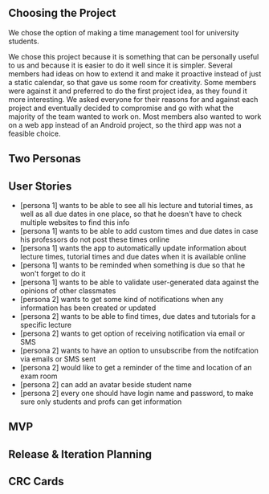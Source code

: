 ## Choosing the Project
We chose the option of making a time management tool for university students.

We chose this project because it is something that can be personally useful to us and because it is easier to do it well since it is simpler. Several members had ideas on how to extend it and make it proactive instead of just a static calendar, so that gave us some room for creativity. Some members were against it and preferred to do the first project idea, as they found it more interesting. We asked everyone for their reasons for and against each project and eventually decided to compromise and go with what the majority of the team wanted to work on. Most members also wanted to work on a web app instead of an Android project, so the third app was not a feasible choice.

## Two Personas

## User Stories
* [persona 1] wants to be able to see all his lecture and tutorial times, as well as all due dates in one place, so that he doesn't have to check multiple websites to find this info
* [persona 1] wants to be able to add custom times and due dates in case his professors do not post these times online
* [persona 1] wants the app to automatically update information about lecture times, tutorial times and due dates when it is available online
* [persona 1] wants to be reminded when something is due so that he won't forget to do it
* [persona 1] wants to be able to validate user-generated data against the opinions of other classmates
* [persona 2] wants to get some kind of notifications when any information has been created or updated
* [persona 2] wants to be able to find times, due dates and tutorials for a specific lecture
* [persona 2] wants to get option of receiving notification via email or SMS
* [persona 2] wants to have an option to unsubscribe from the notifcation via emails or SMS sent
* [persona 2] would like to get a reminder of the time and location of an exam room
* [persona 2] can add an avatar beside student name 
* [persona 2] every one should have login name and  password, to make sure only students and profs can get information

## MVP

## Release & Iteration Planning

## CRC Cards

